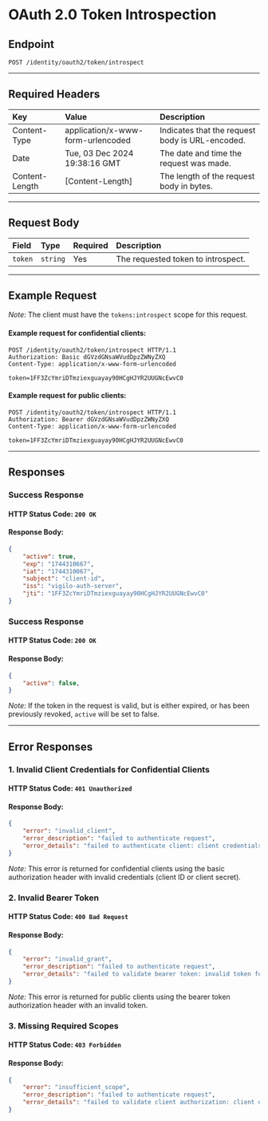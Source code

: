 # OAuth 2.0 Token Introspection

## Endpoint
```http
POST /identity/oauth2/token/introspect

```

---

## Required Headers
| Key             | Value                              | Description                                     |
| :-------------- | :----------------------------------| :-----------------------------------------------|
| Content-Type    | application/x-www-form-urlencoded  | Indicates that the request body is URL-encoded. |
| Date            | Tue, 03 Dec 2024 19:38:16 GMT      | The date and time the request was made.         |
| Content-Length  | [Content-Length]                   | The length of the request body in bytes.        |

---

## Request Body
| Field        | Type       | Required  | Description                           |
| :------------|:-----------|:----------|:--------------------------------------|
| `token`      | `string`   | Yes       | The requested token to introspect.    |

---

## Example Request
*Note:* The client must have the `tokens:introspect` scope for this request.

#### Example request for confidential clients:
```http
POST /identity/oauth2/token/introspect HTTP/1.1
Authorization: Basic dGVzdGNsaWVudDpzZWNyZXQ
Content-Type: application/x-www-form-urlencoded

token=1FF3ZcYmriDTmziexguayay90HCgHJYR2UUGNcEwvC0
```

#### Example request for public clients:
```http
POST /identity/oauth2/token/introspect HTTP/1.1
Authorization: Bearer dGVzdGNsaWVudDpzZWNyZXQ
Content-Type: application/x-www-form-urlencoded

token=1FF3ZcYmriDTmziexguayay90HCgHJYR2UUGNcEwvC0
```

---

## Responses

### Success Response
#### HTTP Status Code: `200 OK`
#### Response Body:
```json
{
    "active": true,
    "exp": "1744310667",
    "iat": "1744310067",
    "subject": "client-id",
    "iss": "vigilo-auth-server",
    "jti": "1FF3ZcYmriDTmziexguayay90HCgHJYR2UUGNcEwvC0"
}
```

### Success Response
#### HTTP Status Code: `200 OK`
#### Response Body:
```json
{
    "active": false,
}
```

*Note:* If the token in the request is valid, but is either expired, or has been previously revoked, `active` will be set to false.

---

## Error Responses

### 1. Invalid Client Credentials for Confidential Clients
#### HTTP Status Code: `401 Unauthorized`
#### Response Body:
```json
{
    "error": "invalid_client",
    "error_description": "failed to authenticate request",
    "error_details": "failed to authenticate client: client credentials are either missing or invalid"
}
```
*Note:* This error is returned for confidential clients using the basic authorization header with invalid credentials (client ID or client secret).

### 2. Invalid Bearer Token
#### HTTP Status Code: `400 Bad Request`
#### Response Body:
```json
{
    "error": "invalid_grant",
    "error_description": "failed to authenticate request",
    "error_details": "failed to validate bearer token: invalid token format"
}
```
*Note:* This error is returned for public clients using the bearer token authorization header with an invalid token.

### 3. Missing Required Scopes
#### HTTP Status Code: `403 Forbidden`
#### Response Body:
```json
{
    "error": "insufficient_scope",
    "error_description": "failed to authenticate request",
    "error_details": "failed to validate client authorization: client does have the required scope(s)"
}
```
